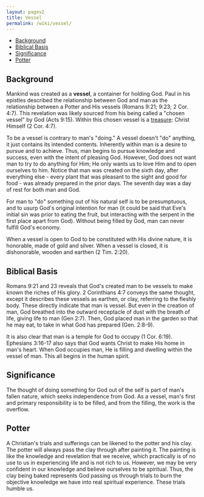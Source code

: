 ```yaml
---
layout: pagev2
title: Vessel
permalink: /wiki/vessel/
---
```

- [Background](#background)
- [Biblical Basis](#biblical-basis)
- [Significance](#significance)
- [Potter](#potter)

## Background

Mankind was created as a **vessel**, a container for holding God. Paul in his epistles described the relationship between God and man as the relationship between a Potter and His vessels (Romans 9:21; 9:23; 2 Cor. 4:7). This revelation was likely sourced from his being called a "chosen vessel" by God (Acts 9:15). Within this chosen vessel is a [treasure](../treasure_in_earthen_vessels): Christ Himself (2 Cor. 4:7).

To be a vessel is contrary to man's "doing." A vessel doesn't "do" anything, it just contains its intended contents. Inherently within man is a desire to pursue and to achieve. Thus, man begins to pursue knowledge and success, even with the intent of pleasing God. However, God does not want man to try to do anything for Him; He only wants us to love Him and to open ourselves to him. Notice that man was created on the sixth day, after everything else - every plant that was pleasant to the sight and good for food - was already prepared in the prior days. The seventh day was a day of rest for both man and God.

For man to "do" something out of his natural self is to be presumptuous, and to usurp God's original intention for man (it could be said that Eve's initial sin was prior to eating the fruit, but interacting with the serpent in the first place apart from God). Without being filled by God, man can never fulfill God's economy.

When a vessel is open to God to be constituted with His divine nature, it is honorable, made of gold and silver. When a vessel is closed, it is dishonorable, wooden and earthen (2 Tim. 2:20). 

## Biblical Basis

Romans 9:21 and 23 reveals that God's created man to be vessels to make known the riches of His glory. 2 Corinthians 4:7 conveys the same thought, except it describes these vessels as earthen, or clay, referring to the fleshly body. These directly indicate that man is vessel. But even in the creation of man, God breathed into the outward receptacle of dust with the breath of life, giving life to man (Gen 2:7). Then, God placed man in the garden so that he may eat, to take in what God has prepared (Gen. 2:8-9).

It is also clear that man is a temple for God to occupy (1 Cor. 6:19). Ephesians 3:16-17 also says that God wants Christ to make His home in man's heart. When God occupies man, He is filling and dwelling within the vessel of man. This all begins in the human spirit. 

## Significance

The thought of doing something for God out of the self is part of man's fallen nature, which seeks independence from God. As a vessel, man's first and primary responsibility is to be filled, and from the filling, the work is the overflow.

## Potter

A Christian's trials and sufferings can be likened to the potter and his clay. The potter will always pass the clay through after painting it. The painting is like the knowledge and revelation that we receive, which practically is of no use to us in experiencing life and is not rich to us. However, we may be very confident in our knowledge and believe ourselves to be spiritual. Thus, the clay being baked represents God passing us through trials to burn the objective knowledge we have into real spiritual experience. These trials humble us.
